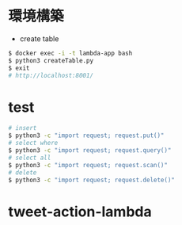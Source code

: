 # 環境構築

- create table

```bash
$ docker exec -i -t lambda-app bash
$ python3 createTable.py
$ exit
# http://localhost:8001/
```

# test

```bash
# insert
$ python3 -c "import request; request.put()"
# select where
$ python3 -c "import request; request.query()"
# select all
$ python3 -c "import request; request.scan()"
# delete
$ python3 -c "import request; request.delete()"
```
# tweet-action-lambda

